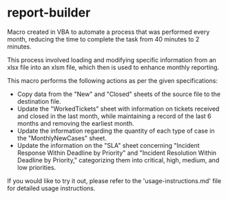 # report-builder

Macro created in VBA to automate a process that was performed every month, reducing the time to complete the task from 40 minutes to 2 minutes.

This process involved loading and modifying specific information from an xlsx file into an xlsm file, which then is used to enhance monthly reporting.

This macro performs the following actions as per the given specifications:

- Copy data from the "New" and "Closed" sheets of the source file to the destination file.
- Update the "WorkedTickets" sheet with information on tickets received and closed in the last month, while maintaining a record of the last 6 months and removing the earliest month.
- Update the information regarding the quantity of each type of case in the "MonthlyNewCases" sheet.
- Update the information on the "SLA" sheet concerning "Incident Response Within Deadline by Priority" and "Incident Resolution Within Deadline by Priority," categorizing them into critical, high, medium, and low priorities.

If you would like to try it out, please refer to the 'usage-instructions.md' file for detailed usage instructions.
